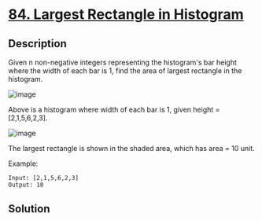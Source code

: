# [84. Largest Rectangle in Histogram](https://leetcode.com/problems/largest-rectangle-in-histogram)

## Description

Given n non-negative integers representing the histogram's bar height where the width of each bar is 1, find the area of largest rectangle in the histogram.

![image](https://leetcode.com/static/images/problemset/histogram.png)

Above is a histogram where width of each bar is 1, given height = [2,1,5,6,2,3].

 

![image](https://leetcode.com/static/images/problemset/histogram_area.png)

The largest rectangle is shown in the shaded area, which has area = 10 unit.

 

Example:

```
Input: [2,1,5,6,2,3]
Output: 10
```

## Solution

